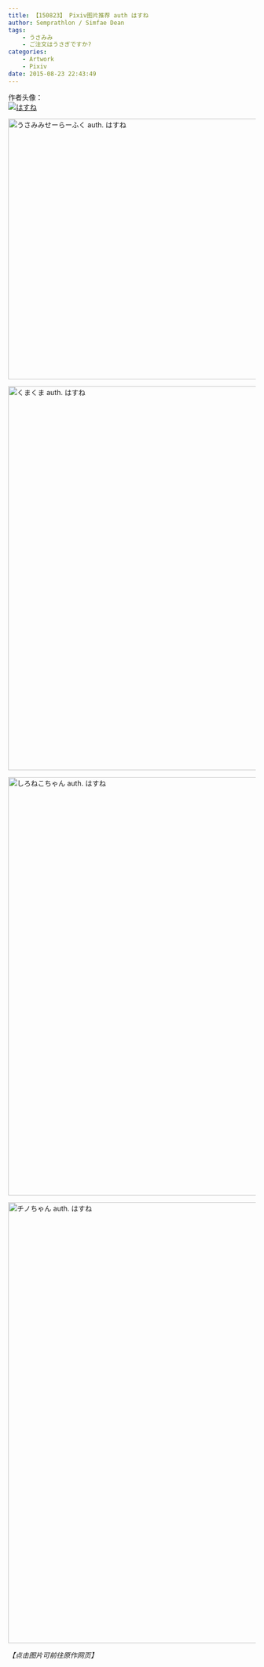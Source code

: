 ```yaml
---
title: 【150823】 Pixiv图片推荐 auth はすね
author: Semprathlon / Simfae Dean
tags:
	- うさみみ
	- ご注文はうさぎですか?
categories:
	- Artwork
	- Pixiv
date: 2015-08-23 22:43:49
---
```

作者头像：   
<a href="http://www.pixiv.net/member_illust.php?id=3494650" ><img src="__ASSETS_HOST_NAME__/2015/08/9133918.jpg" alt="はすね" /></a>

<a href=" http://www.pixiv.net/member_illust.php?mode=medium&illust_id=51673605"><img width="750" height="531" data-src="http://i2.pixiv.net/img-original/img/2015/07/29/20/56/28/51673605_p0.png" src="__ASSETS_HOST_NAME__/2015/08/51673605_p0.png" alt="うさみみせーらーふく auth. はすね"/></a>

<a href=" http://www.pixiv.net/member_illust.php?mode=medium&illust_id=50675307"><img width="550" height="782" data-src="http://i4.pixiv.net/img-original/img/2015/06/01/21/57/40/50675307_p0.png" src="__ASSETS_HOST_NAME__/2015/08/50675307_p0.png" alt="くまくま auth. はすね"/></a>   
<!--more-->
<a href=" http://www.pixiv.net/member_illust.php?mode=medium&illust_id=48814181"><img width="600" height="852" data-src="http://i2.pixiv.net/img-original/img/2015/02/17/20/42/39/48814181_p0.png" src="__ASSETS_HOST_NAME__/2015/08/48814181_p0.png" alt="しろねこちゃん auth. はすね"/></a>

<a href=" http://www.pixiv.net/member_illust.php?mode=medium&illust_id=47482642"><img width="632" height="898" data-src="http://i3.pixiv.net/img-original/img/2014/12/09/23/01/46/47482642_p0.png" src="__ASSETS_HOST_NAME__/2015/08/47482642_p0.png" alt="チノちゃん auth. はすね"/></a>

<em>【点击图片可前往原作网页】</em>

